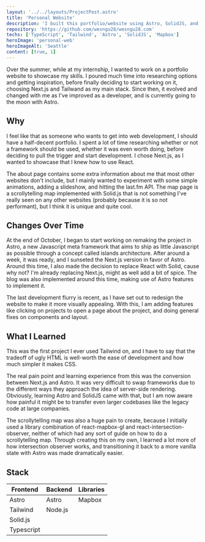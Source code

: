 ```yaml
---
layout: '../../layouts/ProjectPost.astro'
title: 'Personal Website'
description: 'I built this portfolio/website using Astro, SolidJS, and Tailwind. This project helped me improve my web development skills.'
repository: 'https://github.com/wesngu28/wesngu28.com'
techs: ['TypeScript', 'Tailwind', 'Astro', 'SolidJS', 'Mapbox']
heroImage: 'personal-web'
heroImageAlt: 'Seattle'
content: [true, 1]
---
```


Over the summer, while at my internship, I wanted to work on a portfolio website to showcase my skills. I poured much time into researching options and getting inspiration, before finally deciding to start working on it, choosing Next.js and Tailwand as my main stack. Since then, it evolved and changed with me as I've improved as a developer, and is currently going to the moon with Astro.

## Why

I feel like that as someone who wants to get into web development, I should have a half-decent portfolio. I spent a lot of time researching whether or not a framework should be used, whether it was even worth doing, before deciding to pull the trigger and start development. I chose Next.js, as I wanted to showcase that I knew how to use React.

The about page contains some extra information about me that most other websites don't include, but I mainly wanted to experiment with some simple animations, adding a slideshow, and hitting the last.fm API. The map page is a scrollytelling map implemented with Solid.js that is not something I've really seen on any other websites (probably because it is so not performant), but I think it is unique and quite cool.

## Changes Over Time

At the end of October, I began to start working on remaking the project in Astro, a new Javascript meta framework that aims to ship as little Javascript as possible through a concept called islands architecture. After around a week, it was ready, and I sunseted the Next.js version in favor of Astro. Around this time, I also made the decision to replace React with Solid, cause why not? I'm already replacing Next.js, might as well add a bit of spice. The blog was also implemented around this time, making use of Astro features to implement it.

The last development flurry is recent, as I have set out to redesign the website to make it more visually appealing. With this, I am adding features like clicking on projects to open a page about the project, and doing general fixes on components and layout.

## What I Learned

This was the first project I ever used Tailwind on, and I have to say that the tradeoff of ugly HTML is well-worth the ease of development and how much simpler it makes CSS.

The real pain point and learning experience from this was the conversion between Next.js and Astro. It was very difficult to swap frameworks due to the different ways they approach the idea of server-side rendering. Obviously, learning Astro and SolidJS came with that, but I am now aware how painful it might be to transfer even larger codebases like the legacy code at large companies.

The scrollytelling map was also a huge pain to create, because I initially used a library combination of react-mapbox-gl and react-intersection-observer, neither of which had any sort of guide on how to do a scrollytelling map. Through creating this on my own, I learned a lot more of how intersection observer works, and transitioning it back to a more vanilla state with Astro was made dramatically easier.

## Stack

| Frontend    | Backend     | Libraries
| ----------- | ----------- | ----------- |
| Astro      | Astro       | Mapbox |
| Tailwind   |    Node.js     |  |
| Solid.js  |         |  |
| Typescript  |         |  |
